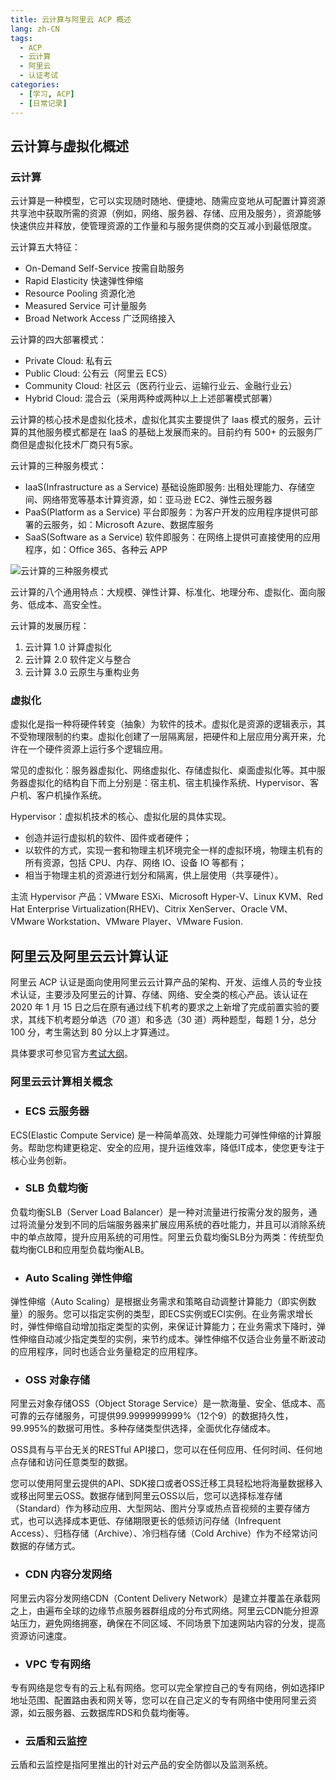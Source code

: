 ```yaml
---
title: 云计算与阿里云 ACP 概述
lang: zh-CN
tags: 
  - ACP
  - 云计算
  - 阿里云
  - 认证考试
categories: 
  - [学习, ACP]
  - [日常记录]
---
```


## 云计算与虚拟化概述

### 云计算

云计算是一种模型，它可以实现随时随地、便捷地、随需应变地从可配置计算资源共享池中获取所需的资源（例如，网络、服务器、存储、应用及服务），资源能够快速供应并释放，使管理资源的工作量和与服务提供商的交互减小到最低限度。

云计算五大特征：

* On-Demand Self-Service 按需自助服务
* Rapid Elasticity 快速弹性伸缩
* Resource Pooling 资源化池
* Measured Service 可计量服务
* Broad Network Access 广泛网络接入

云计算的四大部署模式：

* Private Cloud: 私有云
* Public Cloud: 公有云（阿里云 ECS）
* Community Cloud: 社区云（医药行业云、运输行业云、金融行业云）
* Hybrid Cloud: 混合云（采用两种或两种以上上述部署模式部署）

云计算的核心技术是虚拟化技术，虚拟化其实主要提供了 Iaas 模式的服务，云计算的其他服务模式都是在 IaaS 的基础上发展而来的。目前约有 500+ 的云服务厂商但是虚拟化技术厂商只有5家。

云计算的三种服务模式：

* IaaS(Infrastructure as a Service) 基础设施即服务: 出租处理能力、存储空间、网络带宽等基本计算资源，如：亚马逊 EC2、弹性云服务器
* PaaS(Platform as a Service) 平台即服务：为客户开发的应用程序提供可部署的云服务，如：Microsoft Azure、数据库服务
* SaaS(Software as a Service) 软件即服务：在网络上提供可直接使用的应用程序，如：Office 365、各种云 APP

![云计算的三种服务模式](images/云计算/云计算的三种服务模式.bmp)

云计算的八个通用特点：大规模、弹性计算、标准化、地理分布、虚拟化、面向服务、低成本、高安全性。

云计算的发展历程：

1. 云计算 1.0 计算虚拟化
2. 云计算 2.0 软件定义与整合
3. 云计算 3.0 云原生与重构业务

### 虚拟化

虚拟化是指一种将硬件转变（抽象）为软件的技术。虚拟化是资源的逻辑表示，其不受物理限制的约束。虚拟化创建了一层隔离层，把硬件和上层应用分离开来，允许在一个硬件资源上运行多个逻辑应用。

常见的虚拟化：服务器虚拟化、网络虚拟化、存储虚拟化、桌面虚拟化等。其中服务器虚拟化的结构自下而上分别是：宿主机、宿主机操作系统、Hypervisor、客户机、客户机操作系统。

Hypervisor：虚拟机技术的核心、虚拟化层的具体实现。

* 创造并运行虚拟机的软件、固件或者硬件；
* 以软件的方式，实现一套和物理主机环境完全一样的虚拟环境，物理主机有的所有资源，包括 CPU、内存、网络 IO、设备 IO 等都有；
* 相当于物理主机的资源进行划分和隔离，供上层使用（共享硬件）。

主流 Hypervisor 产品：VMware ESXi、Microsoft Hyper-V、Linux KVM、Red Hat Enterprise Virtualization(RHEV)、Citrix XenServer、Oracle VM、VMware Workstation、VMware Player、VMware Fusion.

## 阿里云及阿里云云计算认证

阿里云 ACP 认证是面向使用阿里云云计算产品的架构、开发、运维人员的专业技术认证，主要涉及阿里云的计算、存储、网络、安全类的核心产品。该认证在 2020 年 1 月 15 日之后在原有通过线下机考的要求之上新增了完成前置实验的要求，其线下机考题分单选（70 道）和多选（30 道）两种题型，每题 1 分，总分 100 分，考生需达到 80 分以上才算通过。

具体要求可参见官方[考试大纲](https://edu.aliyun.com/certification/acp01)。

### 阿里云云计算相关概念

* ### ECS 云服务器

ECS(Elastic Compute Service) 是一种简单高效、处理能力可弹性伸缩的计算服务。帮助您构建更稳定、安全的应用，提升运维效率，降低IT成本，使您更专注于核心业务创新。

* ### SLB 负载均衡

负载均衡SLB（Server Load Balancer）是一种对流量进行按需分发的服务，通过将流量分发到不同的后端服务器来扩展应用系统的吞吐能力，并且可以消除系统中的单点故障，提升应用系统的可用性。阿里云负载均衡SLB分为两类：传统型负载均衡CLB和应用型负载均衡ALB。

* ### Auto Scaling 弹性伸缩

弹性伸缩（Auto Scaling）是根据业务需求和策略自动调整计算能力（即实例数量）的服务。您可以指定实例的类型，即ECS实例或ECI实例。在业务需求增长时，弹性伸缩自动增加指定类型的实例，来保证计算能力；在业务需求下降时，弹性伸缩自动减少指定类型的实例，来节约成本。弹性伸缩不仅适合业务量不断波动的应用程序，同时也适合业务量稳定的应用程序。

* ### OSS 对象存储

阿里云对象存储OSS（Object Storage Service）是一款海量、安全、低成本、高可靠的云存储服务，可提供99.9999999999%（12个9）的数据持久性，99.995%的数据可用性。多种存储类型供选择，全面优化存储成本。

OSS具有与平台无关的RESTful API接口，您可以在任何应用、任何时间、任何地点存储和访问任意类型的数据。

您可以使用阿里云提供的API、SDK接口或者OSS迁移工具轻松地将海量数据移入或移出阿里云OSS。数据存储到阿里云OSS以后，您可以选择标准存储（Standard）作为移动应用、大型网站、图片分享或热点音视频的主要存储方式，也可以选择成本更低、存储期限更长的低频访问存储（Infrequent Access）、归档存储（Archive）、冷归档存储（Cold Archive）作为不经常访问数据的存储方式。

* ### CDN 内容分发网络

阿里云内容分发网络CDN（Content Delivery Network）是建立并覆盖在承载网之上，由遍布全球的边缘节点服务器群组成的分布式网络。阿里云CDN能分担源站压力，避免网络拥塞，确保在不同区域、不同场景下加速网站内容的分发，提高资源访问速度。

* ### VPC 专有网络

专有网络是您专有的云上私有网络。您可以完全掌控自己的专有网络，例如选择IP地址范围、配置路由表和网关等，您可以在自己定义的专有网络中使用阿里云资源，如云服务器、云数据库RDS和负载均衡等。

* ### 云盾和云监控

云盾和云监控是指阿里推出的针对云产品的安全防御以及监测系统。
